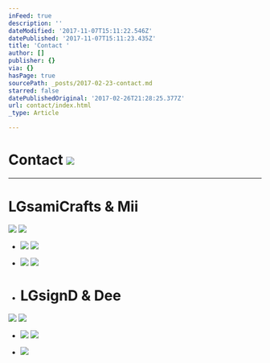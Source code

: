 ```yaml
---
inFeed: true
description: ''
dateModified: '2017-11-07T15:11:22.546Z'
datePublished: '2017-11-07T15:11:23.435Z'
title: 'Contact '
author: []
publisher: {}
via: {}
hasPage: true
sourcePath: _posts/2017-02-23-contact.md
starred: false
datePublishedOriginal: '2017-02-26T21:28:25.377Z'
url: contact/index.html
_type: Article

---
```

# Contact ![](https://the-grid-user-content.s3-us-west-2.amazonaws.com/dba99aef-ae67-481d-a981-6b571bfc1a5b.jpg)

---

# LGsamiCrafts & Mii
![](https://the-grid-user-content.s3-us-west-2.amazonaws.com/68032188-1e3f-47e1-b307-72ea7f80b8b4.jpg)
![](https://the-grid-user-content.s3-us-west-2.amazonaws.com/6fc11ada-d662-457a-a2a4-fb4fae648c0e.png)

* ![](https://the-grid-user-content.s3-us-west-2.amazonaws.com/0870fd7b-f6d4-49df-a3a0-74e282eeecc8.png)
![](https://the-grid-user-content.s3-us-west-2.amazonaws.com/99c54f7f-7bdb-4bc5-bdfc-95431d5076ad.png)

* ![](https://the-grid-user-content.s3-us-west-2.amazonaws.com/df762afb-c033-4e5d-9b69-052dfd102202.jpg)
![](https://the-grid-user-content.s3-us-west-2.amazonaws.com/24f524d7-ab09-4a9d-b7f6-7eb8df1f9632.png)

* # LGsignD & Dee
![](https://the-grid-user-content.s3-us-west-2.amazonaws.com/31008915-23f9-4165-bfa5-56624473c350.jpg)
![](https://the-grid-user-content.s3-us-west-2.amazonaws.com/3b12a50a-80b6-4ee3-932a-5f6370672c73.png)

* ![](https://the-grid-user-content.s3-us-west-2.amazonaws.com/1b841e6b-ac03-4960-8d57-a988f8a4700e.png)
![](https://the-grid-user-content.s3-us-west-2.amazonaws.com/7ff7c827-2dad-4fc7-90fc-699ce6695a34.png)

* ![](https://the-grid-user-content.s3-us-west-2.amazonaws.com/85c290b5-f159-42a7-a33a-24dbd356b883.png)